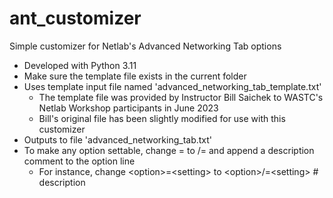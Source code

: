 # ant_customizer
Simple customizer for Netlab's Advanced Networking Tab options
- Developed with Python 3.11
- Make sure the template file exists in the current folder
- Uses template input file named 'advanced_networking_tab_template.txt'
  - The template file was provided by Instructor Bill Saichek to WASTC's Netlab Workshop participants in June 2023
  - Bill's original file has been slightly modified for use with this customizer
- Outputs to file 'advanced_networking_tab.txt'
- To make any option settable, change = to /= and append a description comment to the option line
   - For instance, change \<option\>=\<setting\> to \<option\>/=\<setting\>  # description
